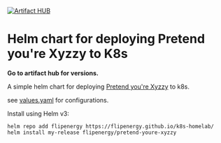 [![Artifact HUB](https://img.shields.io/endpoint?url=https://artifacthub.io/badge/repository/flipenergy)](https://artifacthub.io/packages/search?repo=flipenergy)
# Helm chart for deploying Pretend you're Xyzzy to K8s
**Go to artifact hub for versions.**

A simple helm chart for deploying [Pretend you're Xyzzy](https://github.com/ajanata/PretendYoureXyzzy) to k8s.

see [values.yaml](values.yaml) for configurations.

Install using Helm v3:

```
helm repo add flipenergy https://flipenergy.github.io/k8s-homelab/
helm install my-release flipenergy/pretend-youre-xyzzy
```
